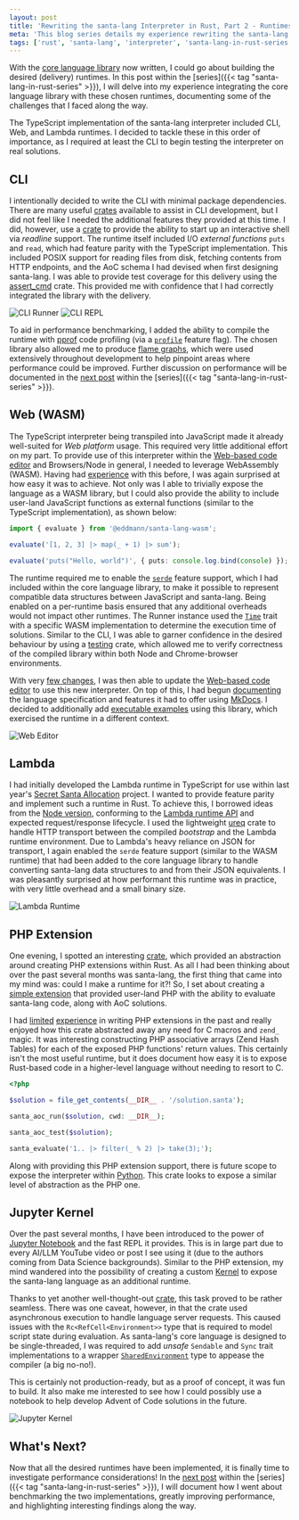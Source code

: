 ```yaml
---
layout: post
title: 'Rewriting the santa-lang Interpreter in Rust, Part 2 - Runtimes'
meta: 'This blog series details my experience rewriting the santa-lang interpreter in Rust. In this post, I delve into how I integrated the core language library with the desired (delivery) runtimes.'
tags: ['rust', 'santa-lang', 'interpreter', 'santa-lang-in-rust-series']
---
```


With the [core language library](../2023-08-05-rewriting-the-santa-lang-interpreter-in-rust-part-1-implementing-the-core/index.md) now written, I could go about building the desired (delivery) runtimes.
In this post within the [series]({{< tag "santa-lang-in-rust-series" >}}), I will delve into my experience integrating the core language library with these chosen runtimes, documenting some of the challenges that I faced along the way.

<!--more-->

The TypeScript implementation of the santa-lang interpreter included CLI, Web, and Lambda runtimes.
I decided to tackle these in this order of importance, as I required at least the CLI to begin testing the interpreter on real solutions.

## CLI

I intentionally decided to write the CLI with minimal package dependencies.
There are many useful [crates](https://github.com/clap-rs/clap) available to assist in CLI development, but I did not feel like I needed the additional features they provided at this time.
I did, however, use a [crate](https://github.com/kkawakam/rustyline) to provide the ability to start up an interactive shell via _readline_ support.
The runtime itself included I/O _external functions_ `puts` and `read`, which had feature parity with the TypeScript implementation.
This included POSIX support for reading files from disk, fetching contents from HTTP endpoints, and the AoC schema I had devised when first designing santa-lang.
I was able to provide test coverage for this delivery using the [assert_cmd](https://docs.rs/assert_cmd/latest/assert_cmd/) crate.
This provided me with confidence that I had correctly integrated the library with the delivery.

![CLI Runner](cli-runner.png) ![CLI REPL](cli-repl.png)

To aid in performance benchmarking, I added the ability to compile the runtime with [pprof](https://github.com/tikv/pprof-rs) code profiling (via a [`profile`](https://github.com/eddmann/santa-lang-rs/blob/870e364a9ae47c3648e358d89b42e491f9d59577/runtime/cli/Cargo.toml#L26) feature flag).
The chosen library also allowed me to produce [flame graphs](https://www.brendangregg.com/flamegraphs.html), which were used extensively throughout development to help pinpoint areas where performance could be improved.
Further discussion on performance will be documented in the [next post](../2023-08-07-rewriting-the-santa-lang-interpreter-in-rust-part-3-performance/index.md) within the [series]({{< tag "santa-lang-in-rust-series" >}}).

## Web (WASM)

The TypeScript interpreter being transpiled into JavaScript made it already well-suited for _Web platform_ usage.
This required very little additional effort on my part.
To provide use of this interpreter within the [Web-based code editor](https://eddmann.com/santa-lang-editor/) and Browsers/Node in general, I needed to leverage WebAssembly (WASM).
Having had [experience](../../2021/2021-07-06-building-a-rubik-cube-solver-using-rust-wasm-threejs-and-react/index.md) with this before, I was again surprised at how easy it was to achieve.
Not only was I able to trivially expose the language as a WASM library, but I could also provide the ability to include user-land JavaScript functions as external functions (similar to the TypeScript implementation), as shown below:

```ts
import { evaluate } from '@eddmann/santa-lang-wasm';

evaluate('[1, 2, 3] |> map(_ + 1) |> sum');

evaluate('puts("Hello, world")', { puts: console.log.bind(console) });
```

The runtime required me to enable the [`serde`](https://github.com/eddmann/santa-lang-rs/blob/d56cd6748111dc22f078a6eb554c80476342d033/lang/Cargo.toml#L18) feature support, which I had included within the core language library, to make it possible to represent compatible data structures between JavaScript and santa-lang.
Being enabled on a per-runtime basis ensured that any additional overheads would not impact other runtimes.
The Runner instance used the [`Time`](https://github.com/eddmann/santa-lang-rs/blob/870e364a9ae47c3648e358d89b42e491f9d59577/runtime/wasm/src/lib.rs#L16-L21) trait with a specific WASM implementation to determine the execution time of solutions.
Similar to the CLI, I was able to garner confidence in the desired behaviour by using a [testing](https://crates.io/crates/wasm-bindgen-test) crate, which allowed me to verify correctness of the compiled library within both Node and Chrome-browser environments.

With very [few changes](https://github.com/eddmann/santa-lang-editor/blob/b27aeddc19444003cb5d39704d934e733e05bb86/worker.ts), I was then able to update the [Web-based code editor](https://eddmann.com/santa-lang-editor/) to use this new interpreter.
On top of this, I had begun [documenting](https://eddmann.com/santa-lang/) the language specification and features it had to offer using [MkDocs](https://www.mkdocs.org/).
I decided to additionally add [executable examples](https://github.com/eddmann/santa-lang/blob/f55c6d085118bc9ae6a269e2f57ef415b57b96eb/runner/runner.js) using this library, which exercised the runtime in a different context.

![Web Editor](web-editor.png)

## Lambda

I had initially developed the Lambda runtime in TypeScript for use within last year's [Secret Santa Allocation](../../2022/2022-11-01-allocating-secret-santas-using-an-aws-step-function-workflow-and-every-available-lambda-runtime/index.md) project.
I wanted to provide feature parity and implement such a runtime in Rust.
To achieve this, I borrowed ideas from the [Node version](https://github.com/eddmann/santa-lang-ts/blob/aa0a2a53d6dab80e844d4c87183a1f3936d1a7f5/src/lambda/src/index.ts), conforming to the [Lambda runtime API](https://docs.aws.amazon.com/lambda/latest/dg/runtimes-api.html) and expected request/response lifecycle.
I used the lightweight [ureq](https://crates.io/crates/ureq/0.9.0) crate to handle HTTP transport between the compiled _bootstrap_ and the Lambda runtime environment.
Due to Lambda's heavy reliance on JSON for transport, I again enabled the `serde` feature support (similar to the WASM runtime) that had been added to the core language library to handle converting santa-lang data structures to and from their JSON equivalents.
I was pleasantly surprised at how performant this runtime was in practice, with very little overhead and a small binary size.

![Lambda Runtime](lambda-runtime.png)

## PHP Extension

One evening, I spotted an interesting [crate](https://github.com/davidcole1340/ext-php-rs), which provided an abstraction around creating PHP extensions within Rust.
As all I had been thinking about over the past several months was santa-lang, the first thing that came into my mind was: could I make a runtime for it?!
So, I set about creating a [simple extension](https://github.com/eddmann/santa-lang-rs/blob/870e364a9ae47c3648e358d89b42e491f9d59577/runtime/php-ext/src/lib.rs) that provided user-land PHP with the ability to evaluate santa-lang code, along with AoC solutions.

I had [limited](../../2014/2014-03-12-introduction-to-creating-a-basic-php-extension/index.md) [experience](../../2015/2015-08-03-php-extension-development-for-beginners-with-joe-watkins/index.md) in writing PHP extensions in the past and really enjoyed how this crate abstracted away any need for C macros and `zend_` magic.
It was interesting constructing PHP associative arrays (Zend Hash Tables) for each of the exposed PHP functions' return values.
This certainly isn't the most useful runtime, but it does document how easy it is to expose Rust-based code in a higher-level language without needing to resort to C.

```php
<?php

$solution = file_get_contents(__DIR__ . '/solution.santa');

santa_aoc_run($solution, cwd: __DIR__);

santa_aoc_test($solution);

santa_evaluate('1.. |> filter(_ % 2) |> take(3);');
```

Along with providing this PHP extension support, there is future scope to expose the interpreter within [Python](https://github.com/PyO3/pyo3).
This crate looks to expose a similar level of abstraction as the PHP one.

## Jupyter Kernel

Over the past several months, I have been introduced to the power of [Jupyter Notebook](https://jupyter.org/) and the fast REPL it provides.
This is in large part due to every AI/LLM YouTube video or post I see using it (due to the authors coming from Data Science backgrounds).
Similar to the PHP extension, my mind wandered into the possibility of creating a custom [Kernel](https://docs.jupyter.org/en/latest/projects/kernels.html) to expose the santa-lang language as an additional runtime.

Thanks to yet another well-thought-out [crate](https://crates.io/crates/jupyter), this task proved to be rather seamless.
There was one caveat, however, in that the crate used asynchronous execution to handle language server requests.
This caused issues with the `Rc<RefCell<Environment>>` type that is required to model script state during evaluation.
As santa-lang's core language is designed to be single-threaded, I was required to add _unsafe_ `Sendable` and `Sync` trait implementations to a wrapper [`SharedEnvironment`](https://github.com/eddmann/santa-lang-rs/blob/a36476d3d7adcc68980b56465c5c0ee891c831db/runtime/jupyter/src/main.rs#L14-L17) type to appease the compiler (a big no-no!).

This is certainly not production-ready, but as a proof of concept, it was fun to build.
It also make me interested to see how I could possibly use a notebook to help develop Advent of Code solutions in the future.

![Jupyter Kernel](jupyter-kernel.png)

## What's Next?

Now that all the desired runtimes have been implemented, it is finally time to investigate performance considerations!
In the [next post](../2023-08-07-rewriting-the-santa-lang-interpreter-in-rust-part-3-performance/index.md) within the [series]({{< tag "santa-lang-in-rust-series" >}}), I will document how I went about benchmarking the two implementations, greatly improving performance, and highlighting interesting findings along the way.
